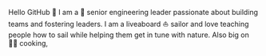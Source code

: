 Hello GitHub 👋 I am a 🎅 senior engineering leader passionate about building teams and fostering leaders. I am a liveaboard ⛵ sailor and love teaching people how to sail while helping them get in tune with nature. Also big on 👨‍🍳 cooking, 

